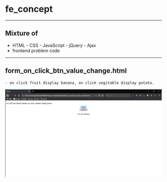 # fe_concept

---
## Mixture of
- HTML - CSS - JavaScript - jQuery - Ajax
- frontend problem code

---
## form_on_click_btn_value_change.html
	- on click fruit display banana, on click vegitable display potato.
<kbd><img src="/imgs-readme/form_on_click_btn_value_change_v1-1.gif"></img></kbd>
